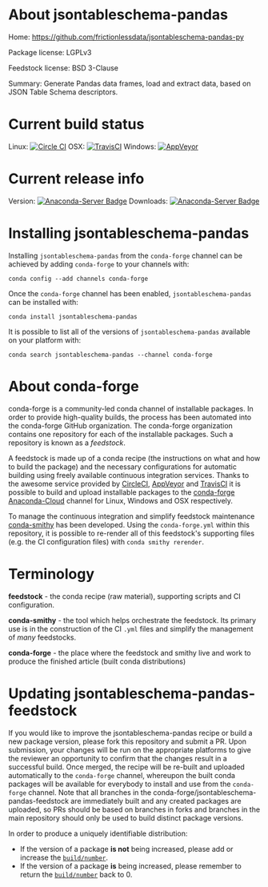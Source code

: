 About jsontableschema-pandas
============================

Home: https://github.com/frictionlessdata/jsontableschema-pandas-py

Package license: LGPLv3

Feedstock license: BSD 3-Clause

Summary: Generate Pandas data frames, load and extract data, based on JSON Table Schema descriptors.



Current build status
====================

Linux: [![Circle CI](https://circleci.com/gh/conda-forge/jsontableschema-pandas-feedstock.svg?style=shield)](https://circleci.com/gh/conda-forge/jsontableschema-pandas-feedstock)
OSX: [![TravisCI](https://travis-ci.org/conda-forge/jsontableschema-pandas-feedstock.svg?branch=master)](https://travis-ci.org/conda-forge/jsontableschema-pandas-feedstock)
Windows: [![AppVeyor](https://ci.appveyor.com/api/projects/status/github/conda-forge/jsontableschema-pandas-feedstock?svg=True)](https://ci.appveyor.com/project/conda-forge/jsontableschema-pandas-feedstock/branch/master)

Current release info
====================
Version: [![Anaconda-Server Badge](https://anaconda.org/conda-forge/jsontableschema-pandas/badges/version.svg)](https://anaconda.org/conda-forge/jsontableschema-pandas)
Downloads: [![Anaconda-Server Badge](https://anaconda.org/conda-forge/jsontableschema-pandas/badges/downloads.svg)](https://anaconda.org/conda-forge/jsontableschema-pandas)

Installing jsontableschema-pandas
=================================

Installing `jsontableschema-pandas` from the `conda-forge` channel can be achieved by adding `conda-forge` to your channels with:

```
conda config --add channels conda-forge
```

Once the `conda-forge` channel has been enabled, `jsontableschema-pandas` can be installed with:

```
conda install jsontableschema-pandas
```

It is possible to list all of the versions of `jsontableschema-pandas` available on your platform with:

```
conda search jsontableschema-pandas --channel conda-forge
```


About conda-forge
=================

conda-forge is a community-led conda channel of installable packages.
In order to provide high-quality builds, the process has been automated into the
conda-forge GitHub organization. The conda-forge organization contains one repository
for each of the installable packages. Such a repository is known as a *feedstock*.

A feedstock is made up of a conda recipe (the instructions on what and how to build
the package) and the necessary configurations for automatic building using freely
available continuous integration services. Thanks to the awesome service provided by
[CircleCI](https://circleci.com/), [AppVeyor](http://www.appveyor.com/)
and [TravisCI](https://travis-ci.org/) it is possible to build and upload installable
packages to the [conda-forge](https://anaconda.org/conda-forge)
[Anaconda-Cloud](http://docs.anaconda.org/) channel for Linux, Windows and OSX respectively.

To manage the continuous integration and simplify feedstock maintenance
[conda-smithy](http://github.com/conda-forge/conda-smithy) has been developed.
Using the ``conda-forge.yml`` within this repository, it is possible to re-render all of
this feedstock's supporting files (e.g. the CI configuration files) with ``conda smithy rerender``.


Terminology
===========

**feedstock** - the conda recipe (raw material), supporting scripts and CI configuration.

**conda-smithy** - the tool which helps orchestrate the feedstock.
                   Its primary use is in the construction of the CI ``.yml`` files
                   and simplify the management of *many* feedstocks.

**conda-forge** - the place where the feedstock and smithy live and work to
                  produce the finished article (built conda distributions)


Updating jsontableschema-pandas-feedstock
=========================================

If you would like to improve the jsontableschema-pandas recipe or build a new
package version, please fork this repository and submit a PR. Upon submission,
your changes will be run on the appropriate platforms to give the reviewer an
opportunity to confirm that the changes result in a successful build. Once
merged, the recipe will be re-built and uploaded automatically to the
`conda-forge` channel, whereupon the built conda packages will be available for
everybody to install and use from the `conda-forge` channel.
Note that all branches in the conda-forge/jsontableschema-pandas-feedstock are
immediately built and any created packages are uploaded, so PRs should be based
on branches in forks and branches in the main repository should only be used to
build distinct package versions.

In order to produce a uniquely identifiable distribution:
 * If the version of a package **is not** being increased, please add or increase
   the [``build/number``](http://conda.pydata.org/docs/building/meta-yaml.html#build-number-and-string).
 * If the version of a package **is** being increased, please remember to return
   the [``build/number``](http://conda.pydata.org/docs/building/meta-yaml.html#build-number-and-string)
   back to 0.
